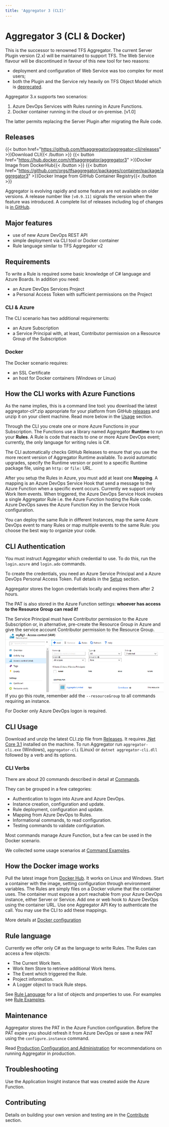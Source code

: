 ```yaml
---
title: 'Aggregator 3 (CLI)'
---
```


# Aggregator 3 (CLI & Docker)

This is the successor to renowned TFS Aggregator.
The current Server Plugin version (2.x) will be maintained to support TFS.
The Web Service flavour will be discontinued in favour of this new tool for two reasons:
- deployment and configuration of Web Service was too complex for most users;
- both the Plugin and the Service rely heavily on TFS Object Model which is [deprecated](https://docs.microsoft.com/en-us/azure/devops/integrate/concepts/wit-client-om-deprecation).

Aggregator 3.x supports two scenarios:
 1. Azure DevOps Services with Rules running in Azure Functions.
 2. Docker container running in the cloud or on-premise. [v1.0]

The latter permits replacing the Server Plugin after migrating the Rule code.


## Releases

{{< button href="https://github.com/tfsaggregator/aggregator-cli/releases" >}}Download CLI{{< /button >}}
{{< button href="https://hub.docker.com/r/tfsaggregator/aggregator3" >}}Docker Image from DockerHub{{< /button >}}
{{< button href="https://github.com/orgs/tfsaggregator/packages/container/package/aggregator3" >}}Docker Image from GitHub Container Registry{{< /button >}}

Aggregator is evolving rapidly and some feature are not available on older versions.
A release number like `[v0.9.11]` signals the version when the feature was introduced.
A complete list of releases including log of changes is [in GitHub](https://github.com/tfsaggregator/aggregator-cli/releases).


## Major features

- use of new Azure DevOps REST API
- simple deployment via CLI tool or Docker container
- Rule language similar to TFS Aggregator v2


## Requirements

To write a Rule is required some basic knowledge of C# language and Azure Boards.
In addition you need:
- an Azure DevOps Services Project
- a Personal Access Token with sufficient permissions on the Project

### CLI & Azure
The CLI scenario has two additional requirements:
- an Azure Subscription
- a Service Principal with, at least, Contributor permission on a Resource Group of the Subscription

### Docker
The Docker scenario requires:
- an SSL Certificate
- an host for Docker containers (Windows or Linux)


## How the CLI works with Azure Functions

As the name implies, this is a command line tool: you download the latest aggregator-cli*.zip appropriate for your platform from GitHub [releases](https://github.com/tfsaggregator/aggregator-cli/releases) and unzip it on your client machine.
Read more below in the [Usage](#usage) section.

Through the CLI you create one or more Azure Functions in your Subscription. The Functions use a library named Aggregator **Runtime** to run your **Rules**.
A Rule is code that reacts to one or more Azure DevOps event; currently, the only language for writing rules is C#.

The CLI automatically checks GitHub Releases to ensure that you use the more recent version of Aggregator Runtime available. To avoid automatic upgrades, specify the Runtime version or point to a specific Runtime package file, using an `http:` or `file:` URL.

After you setup the Rules in Azure, you must add at least one **Mapping**. A mapping is an Azure DevOps Service Hook that send a message to the Azure Function when a specific event occurs. Currently we support only Work Item events.
When triggered, the Azure DevOps Service Hook invokes a single Aggregator Rule i.e. the Azure Function hosting the Rule code. Azure DevOps saves the Azure Function Key in the Service Hook configuration.

You can deploy the same Rule in different Instances, map the same Azure DevOps event to many Rules or map multiple events to the same Rule: you choose the best way to organize your code.



## CLI Authentication

You must instruct Aggregator which credential to use.
To do this, run the `login.azure` and `login.ado` commands.

To create the credentials, you need an Azure Service Principal and a Azure DevOps Personal Access Token. Full details in the [Setup](setup/) section.

Aggregator stores the logon credentials locally and expires them after 2 hours.

The PAT is also stored in the Azure Function settings: **whoever has access to the Resource Group can read it!**

The Service Principal must have Contributor permission to the Azure Subscription or, in alternative, pre-create the Resource Group in Azure and give the service account Contributor permission to the Resource Group.
![Permission on existing Resource Group](setup/contributor-on-rg.png)
If you go this route, remember add the `--resourceGroup` to all commands requiring an instance.

For Docker only Azure DevOps logon is required.



## CLI Usage

Download and unzip the latest CLI.zip file from [Releases](https://github.com/tfsaggregator/aggregator-cli/releases).
It requires [.Net Core 3.1](https://dotnet.microsoft.com/download/dotnet-core/3.1) installed on the machine.
To run Aggregator run `aggregator-cli.exe` (Windows), `aggregator-cli` (Linux) or `dotnet aggregator-cli.dll` followed by a verb and its options.

### CLI Verbs

There are about 20 commands described in detail at [Commands](commands/).

They can be grouped in a few categories:
* Authentication to logon into Azure and Azure DevOps.
* Instance creation, configuration and update.
* Rule deployment, configuration and update.
* Mapping from Azure DevOps to Rules.
* Informational commands, to read configuration.
* Testing commands to validate configuration.

Most commands manage Azure Function, but a few can be used in the Docker scenario.

We collected some usage scenarios at [Command Examples](commands/command-examples/).



## How the Docker image works

Pull the latest image from [Docker Hub](https://hub.docker.com/repository/docker/tfsaggregator/aggregator3). It works on Linux and Windows.
Start a container with the image, setting configuration through environment variables.
The Rules are simply files on a Docker volume that the container uses.
The container must expose a port reachable from your Azure DevOps instance, either Server or Service.
Add one or web hook to Azure DevOps using the container URL. Use one Aggregator API Key to authenticate the call. You may use the CLI to add these mappings.

More details at [Docker configuration](setup/docker/)



## Rule language

Currently we offer only C# as the language to write Rules. The Rules can access a few objects:
* The Current Work Item.
* Work Item Store to retrieve additional Work Items.
* The Event which triggered the Rule.
* Project information.
* A Logger object to track Rule steps.

See [Rule Language](rules/) for a list of objects and properties to use.
For examples see [Rule Examples](rules/rule-examples-basic/).



## Maintenance

Aggregator stores the PAT in the Azure Function configuration. Before the PAT expire you should refresh it from Azure DevOps or save a new PAT using the `configure.instance` command.

Read [Production Configuration and Administration](setup/production/) for recommendations on running Aggregator in production.


## Troubleshooting

Use the Application Insight instance that was created aside the Azure Function.


## Contributing

Details on building your own version and testing are in the [Contribute](contrib/) section.

